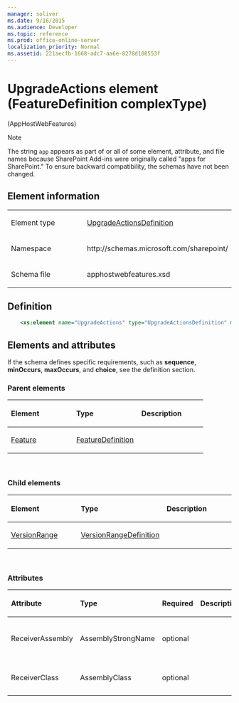 ```yaml
---
manager: soliver
ms.date: 9/16/2015
ms.audience: Developer
ms.topic: reference
ms.prod: office-online-server
localization_priority: Normal
ms.assetid: 221aecfb-1668-adc7-aa6e-8278d108553f
---
```


# UpgradeActions element (FeatureDefinition complexType) 

(AppHostWebFeatures)

> [!NOTE] 
> The string `app` appears as part of or all of some element, attribute, and file names because SharePoint Add-ins were originally called "apps for SharePoint." To ensure backward compatibility, the schemas have not been changed. 

## Element information

<table>
<colgroup>
<col width="50%" />
<col width="50%" />
</colgroup>
<tbody>
<tr class="odd">
<td align="left"><p><span class="label">Element type</span></p></td>
<td align="left"><p><a href="upgradeactionsdefinition-complextype-apphostwebfeatures.md">UpgradeActionsDefinition</a></p></td>
</tr>
<tr class="even">
<td align="left"><p><span class="label">Namespace</span></p></td>
<td align="left"><p>http://schemas.microsoft.com/sharepoint/</p></td>
</tr>
<tr class="odd">
<td align="left"><p><span class="label">Schema file</span></p></td>
<td align="left"><p>apphostwebfeatures.xsd</p></td>
</tr>
</tbody>
</table>

## Definition

```XML
    <xs:element name="UpgradeActions" type="UpgradeActionsDefinition" minOccurs="0" maxOccurs="1"></xs:element>
```

## Elements and attributes

If the schema defines specific requirements, such as **sequence**, **minOccurs**, **maxOccurs**, and **choice**, see the definition section.


### Parent elements

<table>
<colgroup>
<col width="33%" />
<col width="33%" />
<col width="33%" />
</colgroup>
<thead>
<tr class="header">
<th align="left"><p>Element</p></th>
<th align="left"><p>Type</p></th>
<th align="left"><p>Description</p></th>
</tr>
</thead>
<tbody>
<tr class="odd">
<td align="left"><p><a href="feature-element-apphostwebfeatures.md">Feature</a></p></td>
<td align="left"><p><a href="featuredefinition-complextype-apphostwebfeatures.md">FeatureDefinition</a></p></td>
<td align="left"><p></p></td>
</tr>
</tbody>
</table>

<br/> 

### Child elements

<table>
<colgroup>
<col width="33%" />
<col width="33%" />
<col width="33%" />
</colgroup>
<thead>
<tr class="header">
<th align="left"><p>Element</p></th>
<th align="left"><p>Type</p></th>
<th align="left"><p>Description</p></th>
</tr>
</thead>
<tbody>
<tr class="odd">
<td align="left"><p><a href="versionrange-element-upgradeactionsdefinition-complextypeapphostwebfeatures.md">VersionRange</a></p></td>
<td align="left"><p><a href="versionrangedefinition-complextype-apphostwebfeatures.md">VersionRangeDefinition</a></p></td>
<td align="left"><p></p></td>
</tr>
</tbody>
</table>

<br/> 

### Attributes

<table>
<colgroup>
<col width="20%" />
<col width="20%" />
<col width="20%" />
<col width="10%" />
<col width="30%" />
</colgroup>
<thead>
<tr class="header">
<th align="left"><p>Attribute</p></th>
<th align="left"><p>Type</p></th>
<th align="left"><p>Required</p></th>
<th align="left"><p>Description</p></th>
<th align="left"><p>Possible values</p></th>
</tr>
</thead>
<tbody>
<tr class="odd">
<td align="left"><p>ReceiverAssembly</p></td>
<td align="left"><p>AssemblyStrongName</p></td>
<td align="left"><p>optional</p></td>
<td align="left"><p></p></td>
<td align="left"><p>Values of the AssemblyStrongName type.</p></td>
</tr>
<tr class="even">
<td align="left"><p>ReceiverClass</p></td>
<td align="left"><p>AssemblyClass</p></td>
<td align="left"><p>optional</p></td>
<td align="left"><p></p></td>
<td align="left"><p>Values of the AssemblyClass type.</p></td>
</tr>
</tbody>
</table>


<br/> 

<br/> 







